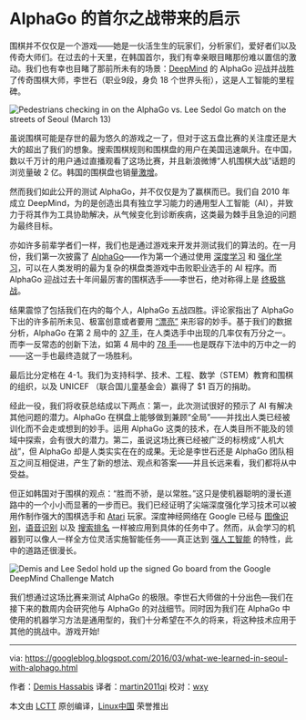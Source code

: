AlphaGo 的首尔之战带来的启示
================================================================================
围棋并不仅仅是一个游戏——她是一伙活生生的玩家们，分析家们，爱好者们以及传奇大师们。在过去的十天里，在韩国首尔，我们有幸亲眼目睹那份难以置信的激动。我们也有幸也目睹了那前所未有的场景：[DeepMind][1] 的 AlphaGo 迎战并战胜了传奇围棋大师，李世石（职业9段，身负 18 个世界头衔），这是人工智能的里程碑。

![Pedestrians checking in on the AlphaGo vs. Lee Sedol Go match on the streets of Seoul (March 13)](https://1.bp.blogspot.com/-vfgUcjyMOmM/Vumk5gXD98I/AAAAAAAASDI/frbYidb1u6gTKGcvFOf8iQVsr9PLoRlBQ/s1600/Press%2BCenter%2BOutdoor%2BScreen%2B2.jpg)

虽说围棋可能是存世的最为悠久的游戏之一了，但对于这五盘比赛的关注度还是大大的超出了我们的想象。搜索围棋规则和围棋盘的用户在美国迅速飙升。在中国，数以千万计的用户通过直播观看了这场比赛，并且新浪微博“人机围棋大战”话题的浏览量破 2 亿。韩国的围棋盘也销量[激增][2]。

然而我们如此公开的测试 AlphaGo，并不仅仅是为了赢棋而已。我们自 2010 年成立 DeepMind，为的是创造出具有独立学习能力的通用型人工智能（AI），并致力于将其作为工具协助解决，从气候变化到诊断疾病，这类最为棘手且急迫的问题为最终目标。 

亦如许多前辈学者们一样，我们也是通过游戏来开发并测试我们的算法的。在一月份，我们第一次披露了 [AlphaGo][3]——作为第一个通过使用 [深度学习][4] 和 [强化学习][5]，可以在人类发明的最为复杂的棋盘类游戏中击败职业选手的 AI 程序。而 AlphaGo 迎战过去十年间最厉害的围棋选手——李世石，绝对称得上是 [终极挑战][6]。

结果震惊了包括我们在内的每个人，AlphaGo 五战四胜。评论家指出了 AlphaGo 下出的许多前所未见、极富创意或者要用 [“漂亮”][7] 来形容的妙手。基于我们的数据分析，AlphaGo 在第 2 局中的 [37 手][8]，在人类选手中出现的几率仅有万分之一。而李一反常态的创新下法，如第 4 局中的 [78 手][9]——也是既存下法中的万中之一的——这一手也最终造就了一场胜利。

最后比分定格在 4-1。我们为支持科学、技术、工程、数学（STEM）教育和围棋的组织，以及 UNICEF （联合国儿童基金会）赢得了 $1 百万的捐助。

经此一役，我们将收获总结成以下两点：第一，此次测试很好的预示了 AI 有解决其他问题的潜力。AlphaGo 在棋盘上能够做到兼顾“全局”——并找出人类已经被训化而不会走或想到的妙手。运用 AlphaGo 这类的技术，在人类目所不能及的领域中探索，会有很大的潜力。第二，虽说这场比赛已经被广泛的标榜成“人机大战”，但 AlphaGo 却是人类实实在在的成果。无论是李世石还是 AlphaGo 团队相互之间互相促进，产生了新的想法、观点和答案——并且长远来看，我们都将从中受益。

但正如韩国对于围棋的观点：“胜而不骄，是以常胜。”这只是使机器聪明的漫长道路中的一个小小而显著的一步而已。我们已经证明了尖端深度强化学习技术可以被用作制作强大的围棋选手和 [Atari][10] 玩家。深度神经网络在 Google 已经与 [图像识别][11]，[语音识别][12] 以及 [搜索排名][13] 一样被应用到具体的任务中了。然而，从会学习的机器到可以像人一样全方位灵活实施智能任务——真正达到 [强人工智能][14] 的特性，此中的道路还很漫长。

![Demis and Lee Sedol hold up the signed Go board from the Google DeepMind Challenge Match](https://4.bp.blogspot.com/-LkxNvsR-e1I/Vumk5gmProI/AAAAAAAASDM/J55Y2psqzOwWZ3kau2Pgz6xmazo7XDj_Q/s1600/A26U6150.jpg)

我们想通过这场比赛来测试 AlphaGo 的极限。李世石大师做的十分出色—我们在接下来的数周内会研究他与 AlphaGo 的对战细节。同时因为我们在 AlphaGo 中使用的机器学习方法是通用型的，我们十分希望在不久的将来，将这种技术应用于其他的挑战中。游戏开始!

--------------------------------------------------------------------------------

via: https://googleblog.blogspot.com/2016/03/what-we-learned-in-seoul-with-alphago.html

作者：[Demis Hassabis][a]
译者：[martin2011qi](https://github.com/martin2011qi)
校对：[wxy](https://github.com/wxy)

本文由 [LCTT](https://github.com/LCTT/TranslateProject) 原创编译，[Linux中国](https://linux.cn/) 荣誉推出

[a]:http://demishassabis.com/
[1]:https://deepmind.com/
[2]:http://www.hankookilbo.com/m/v/3e7deaa26a834f76929a1689ecd388ea
[3]:https://googleblog.blogspot.com/2016/01/alphago-machine-learning-game-go.html
[4]:https://en.wikipedia.org/wiki/Deep_learning
[5]:https://en.wikipedia.org/wiki/Reinforcement_learning
[6]:https://deepmind.com/alpha-go.html
[7]:http://www.wired.com/2016/03/sadness-beauty-watching-googles-ai-play-go/
[8]:https://youtu.be/l-GsfyVCBu0?t=1h17m50s
[9]:https://youtu.be/yCALyQRN3hw?t=3h10m25s
[10]:http://googleresearch.blogspot.sg/2015/02/from-pixels-to-actions-human-level.html
[11]:http://googleresearch.blogspot.sg/2013/06/improving-photo-search-step-across.html
[12]:http://googleresearch.blogspot.sg/2015/08/the-neural-networks-behind-google-voice.html
[13]:http://www.bloomberg.com/news/articles/2015-10-26/google-turning-its-lucrative-web-search-over-to-ai-machines
[14]:https://en.wikipedia.org/wiki/Artificial_general_intelligence
